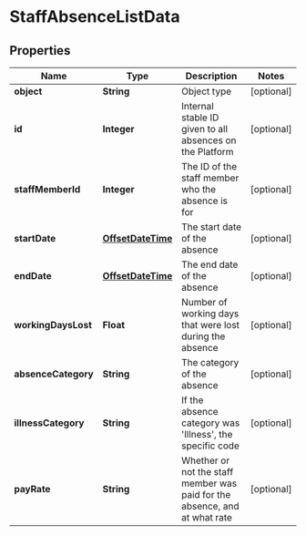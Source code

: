 
# StaffAbsenceListData

## Properties
Name | Type | Description | Notes
------------ | ------------- | ------------- | -------------
**object** | **String** | Object type |  [optional]
**id** | **Integer** | Internal stable ID given to all absences on the Platform |  [optional]
**staffMemberId** | **Integer** | The ID of the staff member who the absence is for |  [optional]
**startDate** | [**OffsetDateTime**](OffsetDateTime.md) | The start date of the absence |  [optional]
**endDate** | [**OffsetDateTime**](OffsetDateTime.md) | The end date of the absence |  [optional]
**workingDaysLost** | **Float** | Number of working days that were lost during the absence |  [optional]
**absenceCategory** | **String** | The category of the absence |  [optional]
**illnessCategory** | **String** | If the absence category was &#39;Illness&#39;, the specific code |  [optional]
**payRate** | **String** | Whether or not the staff member was paid for the absence, and at what rate |  [optional]



